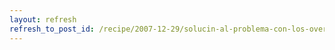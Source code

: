 ```yaml
---
layout: refresh
refresh_to_post_id: /recipe/2007-12-29/solucin-al-problema-con-los-overlays-en-monitores-secundarios.html
---
```

